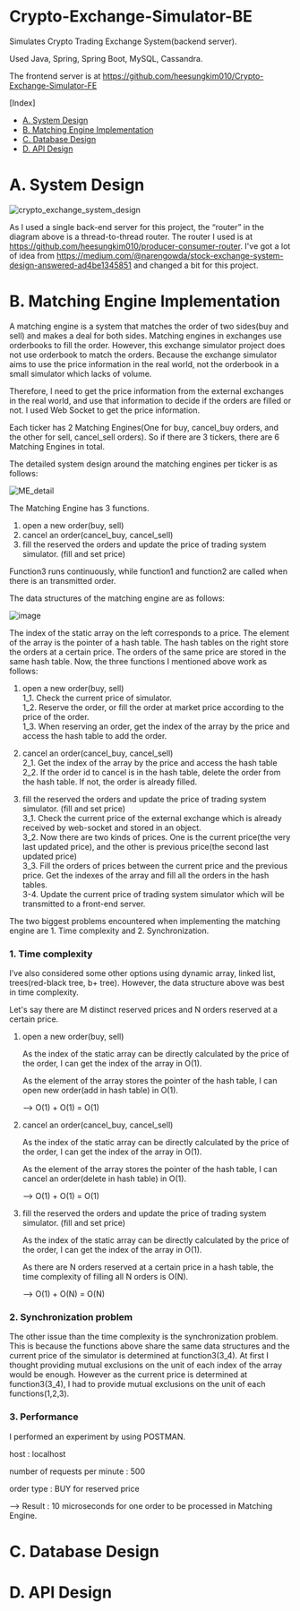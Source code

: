 # Crypto-Exchange-Simulator-BE

Simulates Crypto Trading Exchange System(backend server).

Used Java, Spring, Spring Boot, MySQL, Cassandra.

The frontend server is at https://github.com/heesungkim010/Crypto-Exchange-Simulator-FE

[Index]

- [A. System Design](#a-system-design)
- [B. Matching Engine Implementation](#b-matching-engine-implementation)
- [C. Database Design](#c-database-design)
- [D. API Design](#d-api-design)

# A. System Design

![crypto_exchange_system_design](https://user-images.githubusercontent.com/63962555/158497586-695edab1-d7a5-4fc1-952f-179a42cff68d.jpg)

As I used a single back-end server for this project, the “router” in the diagram above is a thread-to-thread router. The router I used is at https://github.com/heesungkim010/producer-consumer-router.
I've got a lot of idea from https://medium.com/@narengowda/stock-exchange-system-design-answered-ad4be1345851 and changed a bit for this project.

# B. Matching Engine Implementation
A matching engine is a system that matches the order of two sides(buy and sell) and makes a deal for both sides. Matching engines in exchanges use orderbooks to fill the order. However, this exchange simulator project does not use orderbook to match the orders. Because the exchange simulator aims to use the price information in the real world, not the orderbook in a small simulator which lacks of volume.

Therefore, I need to get the price information from the external exchanges in the real world, and use that information to decide if the orders are filled or not. I used Web Socket to get the price information.

 Each ticker has 2 Matching Engines(One for buy, cancel_buy orders, and the other for sell, cancel_sell orders). So if there are 3 tickers, there are 6 Matching Engines in total.
 
 The detailed system design around the matching engines per ticker is as follows:
 
 ![ME_detail](https://user-images.githubusercontent.com/63962555/164009941-7ecf5d07-efde-4793-aa78-ad689508812b.jpg)

 The Matching Engine has 3 functions.

1. open a new order(buy, sell) 
2. cancel an order(cancel_buy, cancel_sell)
3. fill the reserved the orders and update the price of trading system simulator. (fill and set price)

Function3 runs continuously, while function1 and function2 are called when there is an transmitted order.

The data structures of the matching engine are as follows:

![image](https://user-images.githubusercontent.com/63962555/159199570-d67d147d-f8bd-44f5-adc9-6b646cdfacc3.png)

The index of the static array on the left corresponds to a price. The element of the array is the pointer of a hash table.
The hash tables on the right store the orders at a certain price. The orders of the same price are stored in the same hash table.
Now, the three functions I mentioned above work as follows:
1. open a new order(buy, sell)   
1_1. Check the current price of simulator.    
1_2. Reserve the order, or fill the order at market price according to the price of the order.    
1_3. When reserving an order, get the index of the array by the price and access the hash table to add the order.

2. cancel an order(cancel_buy, cancel_sell)   
2_1. Get the index of the array by the price and access the hash table    
2_2. If the order id to cancel is in the hash table, delete the order from the hash table. If not, the order is already filled.    

3. fill the reserved the orders and update the price of trading system simulator. (fill and set price)     
3_1. Check the current price of the external exchange which is already received by web-socket and stored in an object.    
3_2. Now there are two kinds of prices. One is the current price(the very last updated price), and the other is previous price(the second last updated price)    
3_3. Fill the orders of prices between the current price and the previous price. Get the indexes of the array and fill all the orders in the hash tables.   
3-4. Update the current price of trading system simulator which will be transmitted to a front-end server.
 
The two biggest problems encountered when implementing the matching engine are 1. Time complexity and 2. Synchronization. 
 
### 1. Time complexity
 I’ve also considered some other options using dynamic array, linked list, trees(red-black tree, b+ tree). However, the data structure above was best in time complexity. 
 
 Let's say there are M distinct reserved prices and N orders reserved at a certain price.
1. open a new order(buy, sell) 

   As the index of the static array can be directly calculated by the price of the order, I can get the index of the array in O(1).
   
   As the element of the array stores the pointer of the hash table, I can open new order(add in hash table) in O(1).
   
   --> O(1) + O(1) = O(1)
2. cancel an order(cancel_buy, cancel_sell)

   As the index of the static array can be directly calculated by the price of the order, I can get the index of the array in O(1).
   
   As the element of the array stores the pointer of the hash table, I can cancel an order(delete in hash table) in O(1).
   
   --> O(1) + O(1) = O(1)
3. fill the reserved the orders and update the price of trading system simulator. (fill and set price)

    As the index of the static array can be directly calculated by the price of the order, I can get the index of the array in O(1).
 
    As there are N orders reserved at a certain price in a hash table, the time complexity of filling all N orders is O(N).
 
   --> O(1) + O(N) = O(N)


### 2. Synchronization problem
 The other issue than the time complexity is the synchronization problem. This is because the functions above share the same data structures and the current price of the simulator is determined at function3(3_4). At first I thought providing mutual exclusions on the unit of each index of the array would be enough. However as the current price is determined at function3(3_4), I had to provide mutual exclusions on the unit of each functions(1,2,3).
 
### 3. Performance
 I performed an experiment by using POSTMAN. 
 
 host : localhost
 
 number of requests per minute : 500
 
 order type : BUY for reserved price

 --> Result : 10 microseconds for one order to be processed in Matching Engine.
 
# C. Database Design

# D. API Design

